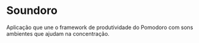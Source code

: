 # Soundoro
Aplicação que une o framework de produtividade do Pomodoro com sons ambientes que ajudam na concentração.
